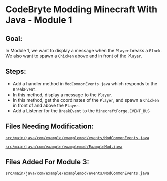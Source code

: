 # CodeBryte Modding Minecraft With Java - Module 1

## Goal:
In Module 1, we want to display a message when the `Player` breaks a `Block`.  We also want to spawn a `Chicken` above and in front of the `Player`.

## Steps:
* Add a handler method in `ModCommonEvents.java` which responds to the `BreakEvent`.
* In this method, display a message to the `Player`.
* In this method, get the coordinates of the `Player`, and spawn a `Chicken` in front of and above the `Player`. 
* Add a Listener for the `BreakEvent` to the `MinecraftForge.EVENT_BUS`

## Files Needing Modification:
[`src/main/java/com/example/examplemod/events/ModCommonEvents.java`](https://github.com/codebryte/codeBryteMod01/blob/6928a2a3a3f320bef198f6204a7cc5ce0653bcb5/src/main/java/com/example/examplemod/events/ModCommonEvents.java#L53)

[`src/main/java/com/example/examplemod/ExampleMod.java`](https://github.com/codebryte/codeBryteMod01/blob/0c686393f5e31709f7ba60bad5a12c93ccae8d17/src/main/java/com/example/examplemod/ExampleMod.java#L35)

## Files Added For Module 3:
`src/main/java/com/example/examplemod/events/ModCommonEvents.java`
